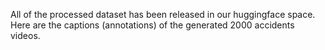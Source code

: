 All of the processed dataset has been released in our huggingface space.
Here are the captions (annotations) of the generated 2000 accidents videos.

